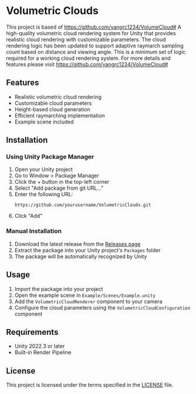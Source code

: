 # Volumetric Clouds
This project is based of https://github.com/yangrc1234/VolumeCloud#
A high-quality volumetric cloud rendering system for Unity that provides realistic cloud rendering with customizable parameters.
The cloud rendering logic has been updated to support adaptive raymarch sampling count based on distance and viewing angle.
This is a minimum set of logic required for a working cloud rendering system.
For more details and features please visit https://github.com/yangrc1234/VolumeCloud#


## Features

- Realistic volumetric cloud rendering
- Customizable cloud parameters
- Height-based cloud generation
- Efficient raymarching implementation
- Example scene included

## Installation

### Using Unity Package Manager

1. Open your Unity project
2. Go to Window > Package Manager
3. Click the + button in the top-left corner
4. Select "Add package from git URL..."
5. Enter the following URL:
   ```
   https://github.com/yourusername/VolumetricClouds.git
   ```
6. Click "Add"

### Manual Installation

1. Download the latest release from the [Releases page](https://github.com/yourusername/VolumetricClouds/releases)
2. Extract the package into your Unity project's `Packages` folder
3. The package will be automatically recognized by Unity

## Usage

1. Import the package into your project
2. Open the example scene in `Example/Scenes/Example.unity`
3. Add the `VolumetricCloudRenderer` component to your camera
4. Configure the cloud parameters using the `VolumetricCloudConfiguration` component

## Requirements

- Unity 2022.3 or later
- Built-in Render Pipeline

## License

This project is licensed under the terms specified in the [LICENSE](License.txt) file.
